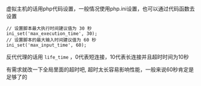 


虚拟主机的话用php代码设置，一般情况使用php.ini设置，也可以通过代码函数去设置


```
// 设置脚本最大执行时间建议值为 30 秒
ini_set('max_execution_time', 30);
// 设置脚本的最大输入时间建议值为 60 秒
ini_set('max_input_time', 60);
```



反代代理的话用 `life_time` ，0代表短连接，10代表长连接并且超时时间为10秒


有需求就改一下全局里面的超时吧, 超时太长容易影响性能，一般来说60秒肯定是足够了的